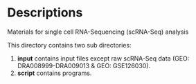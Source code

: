 # Descriptions

Materials for single cell RNA-Sequencing (scRNA-Seq) analysis

This directory contains two sub directories:
1. **input** contains input files except raw scRNA-Seq data (GEO: DRA008999-DRA009013 & GEO: GSE126030).
2. **script** contains programs.
